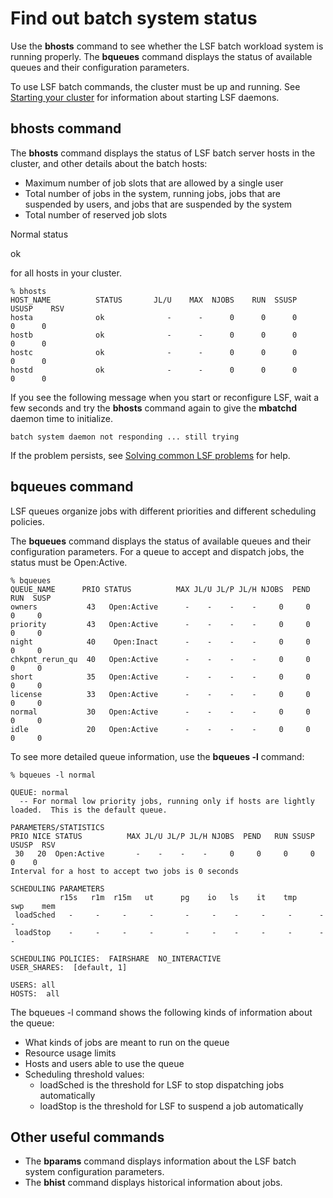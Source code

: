 # Find out batch system status

Use the **bhosts** command to see whether the LSF batch workload system is running properly. The **bqueues** command displays the status of available queues and their configuration parameters.

To use LSF batch commands, the cluster must be up and running. See [Starting your cluster](https://www.ibm.com/support/knowledgecenter/SSWRJV_10.1.0/lsf_admin_foundations/start_cluster.html?view=kc#start_cluster964) for information about starting LSF daemons.

## bhosts command

The **bhosts** command displays the status of LSF batch server hosts in the cluster, and other details about the batch hosts:

- Maximum number of job slots that are allowed by a single user
- Total number of jobs in the system, running jobs, jobs that are suspended by users, and jobs that are suspended by the system
- Total number of reserved job slots

Normal status 

ok

 for all hosts in your cluster.

```
% bhosts
HOST_NAME          STATUS       JL/U    MAX  NJOBS    RUN  SSUSP  USUSP    RSV 
hosta              ok              -      -      0      0      0      0      0
hostb              ok              -      -      0      0      0      0      0
hostc              ok              -      -      0      0      0      0      0
hostd              ok              -      -      0      0      0      0      0
```

If you see the following message when you start or reconfigure LSF, wait a few seconds and try the **bhosts** command again to give the **mbatchd** daemon time to initialize.

```
batch system daemon not responding ... still trying
```

If the problem persists, see [Solving common LSF problems](https://www.ibm.com/support/knowledgecenter/SSWRJV_10.1.0/lsf_admin/troubleshooting_common_problems_lsf.html?view=kc#v3534299) for help.

## bqueues command

LSF queues organize jobs with different priorities and different scheduling policies.

The **bqueues** command displays the status of available queues and their configuration parameters. For a queue to accept and dispatch jobs, the status must be Open:Active.

```
% bqueues
QUEUE_NAME      PRIO STATUS          MAX JL/U JL/P JL/H NJOBS  PEND   RUN  SUSP 
owners           43   Open:Active      -    -    -    -     0     0     0     0
priority         43   Open:Active      -    -    -    -     0     0     0     0
night            40    Open:Inact      -    -    -    -     0     0     0     0
chkpnt_rerun_qu  40   Open:Active      -    -    -    -     0     0     0     0
short            35   Open:Active      -    -    -    -     0     0     0     0
license          33   Open:Active      -    -    -    -     0     0     0     0
normal           30   Open:Active      -    -    -    -     0     0     0     0
idle             20   Open:Active      -    -    -    -     0     0     0     0
```

To see more detailed queue information, use the **bqueues -l** command:

```
% bqueues -l normal

QUEUE: normal
  -- For normal low priority jobs, running only if hosts are lightly loaded.  This is the default queue.

PARAMETERS/STATISTICS
PRIO NICE STATUS          MAX JL/U JL/P JL/H NJOBS  PEND   RUN SSUSP USUSP  RSV
 30   20  Open:Active       -    -    -    -     0     0     0     0     0    0
Interval for a host to accept two jobs is 0 seconds

SCHEDULING PARAMETERS
           r15s   r1m  r15m   ut      pg    io   ls    it    tmp    swp    mem
 loadSched   -     -     -     -       -     -    -     -     -      -      -
 loadStop    -     -     -     -       -     -    -     -     -      -      -

SCHEDULING POLICIES:  FAIRSHARE  NO_INTERACTIVE
USER_SHARES:  [default, 1]

USERS: all
HOSTS:  all
```

The bqueues -l command shows the following kinds of information about the queue:

- What kinds of jobs are meant to run on the queue
- Resource usage limits
- Hosts and users able to use the queue
- Scheduling threshold values:
  - loadSched is the threshold for LSF to stop dispatching jobs automatically
  - loadStop is the threshold for LSF to suspend a job automatically

## Other useful commands

- The **bparams** command displays information about the LSF batch system configuration parameters.
- The **bhist** command displays historical information about jobs.